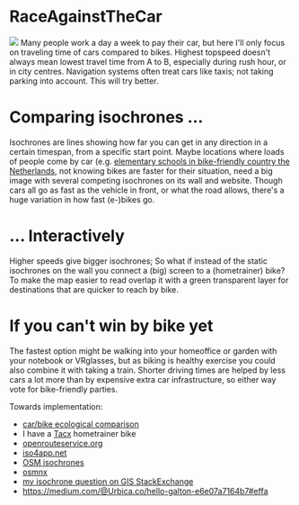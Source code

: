 # RaceAgainstTheCar
<img src="https://repository-images.githubusercontent.com/145345464/710bf900-7a04-11eb-8f2f-e5b9ec73c6b2">
Many people work a day a week to pay their car, but here I'll only focus on traveling time of cars compared to bikes.
Highest topspeed doesn't always mean lowest travel time from A to B, especially during rush hour, or in city centres.
Navigation systems often treat cars like taxis; not taking parking into account. This will try better.

Comparing isochrones ...
========================
Isochrones are lines showing how far you can get in any direction in a certain timespan, from a specific start point.
Maybe locations where loads of people come by car (e.g. [elementary schools in bike-friendly country the Netherlands](https://www.duo.nl/open_onderwijsdata/databestanden/po/adressen/adressen-po-3.jsp), not knowing bikes are faster for their situation, need a big image with several competing isochrones on its wall and website.
Though cars all go as fast as the vehicle in front, or what the road allows, there's a huge variation in how fast (e-)bikes go.

... Interactively
=================
Higher speeds give bigger isochrones; So what if instead of the static isochrones on the wall you connect a (big) screen to a (hometrainer) bike?
To make the map easier to read overlap it with a green transparent layer for destinations that are quicker to reach by bike.

If you can't win by bike yet
============================
The fastest option might be walking into your homeoffice or garden with your notebook or VRglasses, but as biking is healthy exercise you could also combine it with taking a train. Shorter driving times are helped by less cars a lot more than by expensive extra car infrastructure, so either way vote for bike-friendly parties.



Towards implementation:
- [car/bike ecological comparison](https://www.omnicalculator.com/ecology/car-vs-bike)
- I have a [Tacx](https://tacx.com/) hometrainer bike
- [openrouteservice.org](https://openrouteservice.org/)
- [iso4app.net](https://www.iso4app.net/net/)
- [OSM isochrones](https://wiki.openstreetmap.org/wiki/Isochrone)
- [osmnx](https://osmnx.readthedocs.io/en/stable/)
- [my isochrone question on GIS StackExchange](https://gis.stackexchange.com/questions/389494/how-to-osm-isochrone-center-transportmode-maxspeed-time-color-transparency)
- https://medium.com/@Urbica.co/hello-galton-e6e07a7164b7#effa
